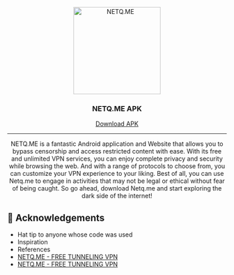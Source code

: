 <p align="center">
  <a href="https://netq.me/premium">
 <img width=200px height=200px src="https://res.cloudinary.com/hijitoko/image/upload/v1691818085/netq/favicon/android-chrome-512x512.png" alt="NETQ.ME"></a>
</p>

<h3 align="center">NETQ.ME APK</h3>

<div align="center">

[Download APK](https://github.com/rickicode/NETQ-APK/releases/latest)

</div>

---

<p align="center"> NETQ.ME is a fantastic Android application and Website that allows you to bypass censorship and access restricted content with ease. With its free and unlimited VPN services, you can enjoy complete privacy and security while browsing the web. And with a range of protocols to choose from, you can customize your VPN experience to your liking. Best of all, you can use Netq.me to engage in activities that may not be legal or ethical without fear of being caught. So go ahead, download Netq.me and start exploring the dark side of the internet!
    <br> 
</p>




## 🎉 Acknowledgements <a name = "acknowledgement"></a>

- Hat tip to anyone whose code was used
- Inspiration
- References
- [NETQ.ME - FREE TUNNELING VPN](http://maps.google.com/url?q=https%3A%2F%2Fnetq.me)
- [NETQ.ME - FREE TUNNELING VPN](https://engawa.kakaku.com/jump/?url=https%3A%2F%2Fnetq.me)
